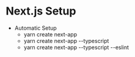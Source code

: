 # Next.js Setup

- Automatic Setup
    - yarn create next-app
    - yarn create next-app --typescript
    - yarn create next-app --typescript --eslint